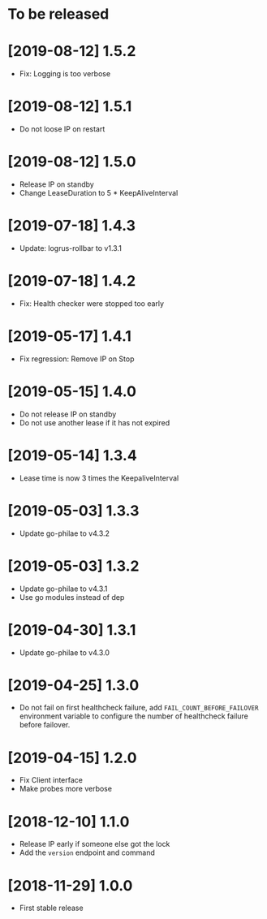 # To be released

# [2019-08-12] 1.5.2

* Fix: Logging is too verbose

# [2019-08-12] 1.5.1

* Do not loose IP on restart

# [2019-08-12] 1.5.0

* Release IP on standby
* Change LeaseDuration to 5 * KeepAliveInterval

# [2019-07-18] 1.4.3

* Update: logrus-rollbar to v1.3.1

# [2019-07-18] 1.4.2

* Fix: Health checker were stopped too early

# [2019-05-17] 1.4.1

* Fix regression: Remove IP on Stop

# [2019-05-15] 1.4.0

* Do not release IP on standby
* Do not use another lease if it has not expired

# [2019-05-14] 1.3.4

* Lease time is now 3 times the KeepaliveInterval

# [2019-05-03] 1.3.3

* Update go-philae to v4.3.2

# [2019-05-03] 1.3.2

* Update go-philae to v4.3.1
* Use go modules instead of dep

# [2019-04-30] 1.3.1

* Update go-philae to v4.3.0

# [2019-04-25] 1.3.0

* Do not fail on first healthcheck failure, add `FAIL_COUNT_BEFORE_FAILOVER`
  environment variable to configure the number of healthcheck failure before
  failover.

# [2019-04-15] 1.2.0

* Fix Client interface
* Make probes more verbose

# [2018-12-10] 1.1.0

* Release IP early if someone else got the lock
* Add the `version` endpoint and command

# [2018-11-29] 1.0.0

* First stable release
